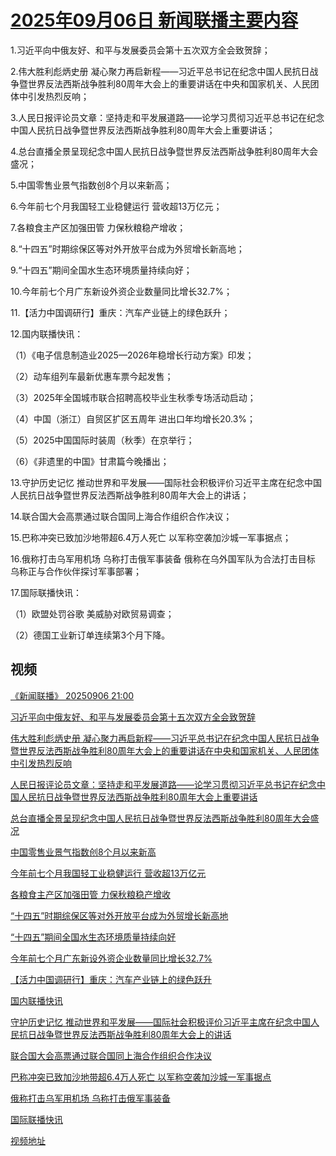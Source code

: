# [2025年09月06日 新闻联播主要内容](https://tv.cctv.com/lm/xwlb/day/20250906.shtml)

1.习近平向中俄友好、和平与发展委员会第十五次双方全会致贺辞；

2.伟大胜利彪炳史册 凝心聚力再启新程——习近平总书记在纪念中国人民抗日战争暨世界反法西斯战争胜利80周年大会上的重要讲话在中央和国家机关、人民团体中引发热烈反响；

3.人民日报评论员文章：坚持走和平发展道路——论学习贯彻习近平总书记在纪念中国人民抗日战争暨世界反法西斯战争胜利80周年大会上重要讲话；

4.总台直播全景呈现纪念中国人民抗日战争暨世界反法西斯战争胜利80周年大会盛况；

5.中国零售业景气指数创8个月以来新高；

6.今年前七个月我国轻工业稳健运行 营收超13万亿元；

7.各粮食主产区加强田管 力保秋粮稳产增收；

8.“十四五”时期综保区等对外开放平台成为外贸增长新高地；

9.“十四五”期间全国水生态环境质量持续向好；

10.今年前七个月广东新设外资企业数量同比增长32.7%；

11.【活力中国调研行】重庆：汽车产业链上的绿色跃升；

12.国内联播快讯：

（1）《电子信息制造业2025—2026年稳增长行动方案》印发；

（2）动车组列车最新优惠车票今起发售；

（3）2025年全国城市联合招聘高校毕业生秋季专场活动启动；

（4）中国（浙江）自贸区扩区五周年 进出口年均增长20.3%；

（5）2025中国国际时装周（秋季）在京举行；

（6）《非遗里的中国》甘肃篇今晚播出；

13.守护历史记忆 推动世界和平发展——国际社会积极评价习近平主席在纪念中国人民抗日战争暨世界反法西斯战争胜利80周年大会上的讲话；

14.联合国大会高票通过联合国同上海合作组织合作决议；

15.巴称冲突已致加沙地带超6.4万人死亡 以军称空袭加沙城一军事据点；

16.俄称打击乌军用机场 乌称打击俄军事装备 俄称在乌外国军队为合法打击目标 乌称正与合作伙伴探讨军事部署；

17.国际联播快讯：

（1）欧盟处罚谷歌 美威胁对欧贸易调查；

（2）德国工业新订单连续第3个月下降。

## 视频

[《新闻联播》 20250906 21:00](https://tv.cctv.com/2025/09/06/VIDEz1zLrWuwxGb7t9yVvgAH250906.shtml)

[习近平向中俄友好、和平与发展委员会第十五次双方全会致贺辞](https://tv.cctv.com/2025/09/06/VIDELQN5jGM07eBM2Rj8S1qu250906.shtml)

[伟大胜利彪炳史册 凝心聚力再启新程——习近平总书记在纪念中国人民抗日战争暨世界反法西斯战争胜利80周年大会上的重要讲话在中央和国家机关、人民团体中引发热烈反响](https://tv.cctv.com/2025/09/06/VIDEPCM1DGhnnuNqDbTcmxkW250906.shtml)

[人民日报评论员文章：坚持走和平发展道路——论学习贯彻习近平总书记在纪念中国人民抗日战争暨世界反法西斯战争胜利80周年大会上重要讲话](https://tv.cctv.com/2025/09/06/VIDERdrwO5gABb2i3701dvE8250906.shtml)

[总台直播全景呈现纪念中国人民抗日战争暨世界反法西斯战争胜利80周年大会盛况](https://tv.cctv.com/2025/09/06/VIDEkYoK5PtFadNOcMOnchJP250906.shtml)

[中国零售业景气指数创8个月以来新高](https://tv.cctv.com/2025/09/06/VIDEaMqpg6ymi1j7FV4vVPct250906.shtml)

[今年前七个月我国轻工业稳健运行 营收超13万亿元](https://tv.cctv.com/2025/09/06/VIDE8yjlJmnL9mXby3TK46Fg250906.shtml)

[各粮食主产区加强田管 力保秋粮稳产增收](https://tv.cctv.com/2025/09/06/VIDEnhLjJl0DNSAkwl89SzT4250906.shtml)

[“十四五”时期综保区等对外开放平台成为外贸增长新高地](https://tv.cctv.com/2025/09/06/VIDEldRVz8ZtEdF5UJWU0wCK250906.shtml)

[“十四五”期间全国水生态环境质量持续向好](https://tv.cctv.com/2025/09/06/VIDEVhIjuW2fhjBqKYgAwefW250906.shtml)

[今年前七个月广东新设外资企业数量同比增长32.7%](https://tv.cctv.com/2025/09/06/VIDEdRou7jbPBiZCq0ffZvoR250906.shtml)

[【活力中国调研行】重庆：汽车产业链上的绿色跃升](https://tv.cctv.com/2025/09/06/VIDEj6BQB62SngvdhgWPxIyb250906.shtml)

[国内联播快讯](https://tv.cctv.com/2025/09/06/VIDESdxp1b9uYkCPCZz891Ve250906.shtml)

[守护历史记忆 推动世界和平发展——国际社会积极评价习近平主席在纪念中国人民抗日战争暨世界反法西斯战争胜利80周年大会上的讲话](https://tv.cctv.com/2025/09/06/VIDEjLEIvcOc2JgFN2hdUhBD250906.shtml)

[联合国大会高票通过联合国同上海合作组织合作决议](https://tv.cctv.com/2025/09/06/VIDETpCAh66GJHD0KdpwSeSS250906.shtml)

[巴称冲突已致加沙地带超6.4万人死亡 以军称空袭加沙城一军事据点](https://tv.cctv.com/2025/09/06/VIDEHmIZKq0jeZ7AuV185uyZ250906.shtml)

[俄称打击乌军用机场 乌称打击俄军事装备](https://tv.cctv.com/2025/09/06/VIDEZMbgr4LhSPjlybCoPon4250906.shtml)

[国际联播快讯](https://tv.cctv.com/2025/09/06/VIDEXYmkHGZ07woNyYZxAeYn250906.shtml)

[视频地址](https://tv.cctv.com/lm/xwlb/day/20250906.shtml) 

